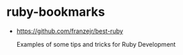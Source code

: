 # ruby-bookmarks

* https://github.com/franzejr/best-ruby

  Examples of some tips and tricks for Ruby Development
